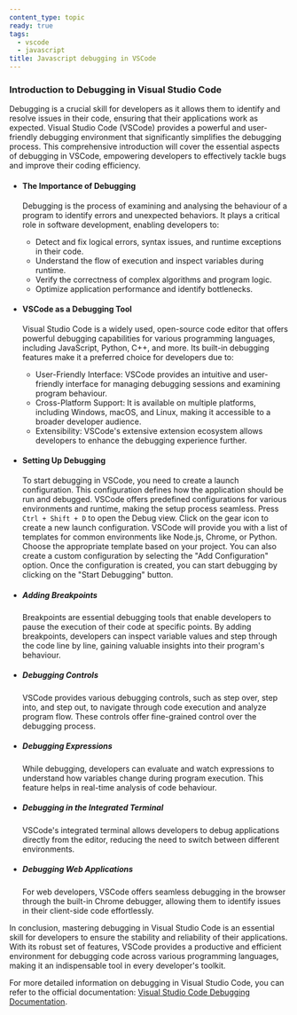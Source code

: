 ```yaml
---
content_type: topic
ready: true
tags:
  - vscode
  - javascript
title: Javascript debugging in VSCode
---
```


### Introduction to Debugging in Visual Studio Code

Debugging is a crucial skill for developers as it allows them to identify and resolve issues in their code, ensuring that their applications work as expected. Visual Studio Code (VSCode) provides a powerful and user-friendly debugging environment that significantly simplifies the debugging process. This comprehensive introduction will cover the essential aspects of debugging in VSCode, empowering developers to effectively tackle bugs and improve their coding efficiency.

- #### The Importance of Debugging

  Debugging is the process of examining and analysing the behaviour of a program to identify errors and unexpected behaviors. It plays a critical role in software development, enabling developers to:

  - Detect and fix logical errors, syntax issues, and runtime exceptions in their code.
  - Understand the flow of execution and inspect variables during runtime.
  - Verify the correctness of complex algorithms and program logic.
  - Optimize application performance and identify bottlenecks.

- #### VSCode as a Debugging Tool

  Visual Studio Code is a widely used, open-source code editor that offers powerful debugging capabilities for various programming languages, including JavaScript, Python, C++, and more. Its built-in debugging features make it a preferred choice for developers due to:

  - User-Friendly Interface: VSCode provides an intuitive and user-friendly interface for managing debugging sessions and examining program behaviour.
  - Cross-Platform Support: It is available on multiple platforms, including Windows, macOS, and Linux, making it accessible to a broader developer audience.
  - Extensibility: VSCode's extensive extension ecosystem allows developers to enhance the debugging experience further.

- #### Setting Up Debugging

  To start debugging in VSCode, you need to create a launch configuration. This configuration defines how the application should be run and debugged. VSCode offers predefined configurations for various environments and runtime, making the setup process seamless. Press `Ctrl + Shift + D` to open the Debug view. Click on the gear icon to create a new launch configuration. VSCode will provide you with a list of templates for common environments like Node.js, Chrome, or Python. Choose the appropriate template based on your project. You can also create a custom configuration by selecting the "Add Configuration" option. Once the configuration is created, you can start debugging by clicking on the "Start Debugging" button.

- ##### Adding Breakpoints

  Breakpoints are essential debugging tools that enable developers to pause the execution of their code at specific points. By adding breakpoints, developers can inspect variable values and step through the code line by line, gaining valuable insights into their program's behaviour.

- ##### Debugging Controls

  VSCode provides various debugging controls, such as step over, step into, and step out, to navigate through code execution and analyze program flow. These controls offer fine-grained control over the debugging process.

- ##### Debugging Expressions

  While debugging, developers can evaluate and watch expressions to understand how variables change during program execution. This feature helps in real-time analysis of code behaviour.

- ##### Debugging in the Integrated Terminal

  VSCode's integrated terminal allows developers to debug applications directly from the editor, reducing the need to switch between different environments.

- ##### Debugging Web Applications

  For web developers, VSCode offers seamless debugging in the browser through the built-in Chrome debugger, allowing them to identify issues in their client-side code effortlessly.

In conclusion, mastering debugging in Visual Studio Code is an essential skill for developers to ensure the stability and reliability of their applications. With its robust set of features, VSCode provides a productive and efficient environment for debugging code across various programming languages, making it an indispensable tool in every developer's toolkit.

For more detailed information on debugging in Visual Studio Code, you can refer to the official documentation: [Visual Studio Code Debugging Documentation](https://code.visualstudio.com/docs/editor/debugging).
